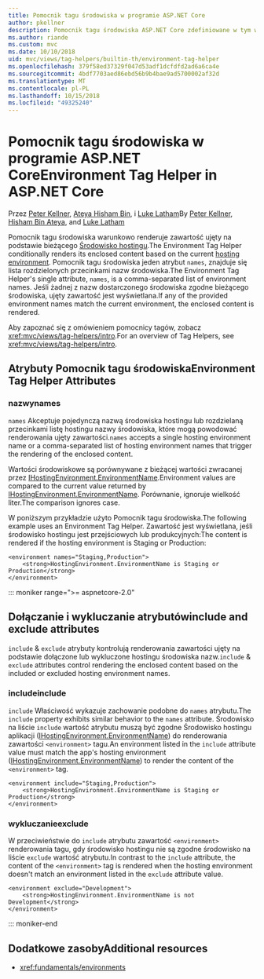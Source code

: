 ```yaml
---
title: Pomocnik tagu środowiska w programie ASP.NET Core
author: pkellner
description: Pomocnik tagu środowiska ASP.NET Core zdefiniowane w tym wszystkie właściwości
ms.author: riande
ms.custom: mvc
ms.date: 10/10/2018
uid: mvc/views/tag-helpers/builtin-th/environment-tag-helper
ms.openlocfilehash: 379f58ed37329f047d53adf1dcfdfd2ad6a6ca4e
ms.sourcegitcommit: 4bdf7703aed86ebd56b9b4bae9ad5700002af32d
ms.translationtype: MT
ms.contentlocale: pl-PL
ms.lasthandoff: 10/15/2018
ms.locfileid: "49325240"
---
```

# <a name="environment-tag-helper-in-aspnet-core"></a><span data-ttu-id="a9cb9-103">Pomocnik tagu środowiska w programie ASP.NET Core</span><span class="sxs-lookup"><span data-stu-id="a9cb9-103">Environment Tag Helper in ASP.NET Core</span></span>

<span data-ttu-id="a9cb9-104">Przez [Peter Kellner](http://peterkellner.net), [Ateya Hisham Bin](https://twitter.com/hishambinateya), i [Luke Latham](https://github.com/guardrex)</span><span class="sxs-lookup"><span data-stu-id="a9cb9-104">By [Peter Kellner](http://peterkellner.net), [Hisham Bin Ateya](https://twitter.com/hishambinateya), and [Luke Latham](https://github.com/guardrex)</span></span>

<span data-ttu-id="a9cb9-105">Pomocnik tagu środowiska warunkowo renderuje zawartość ujęty na podstawie bieżącego [Środowisko hostingu](xref:fundamentals/environments).</span><span class="sxs-lookup"><span data-stu-id="a9cb9-105">The Environment Tag Helper conditionally renders its enclosed content based on the current [hosting environment](xref:fundamentals/environments).</span></span> <span data-ttu-id="a9cb9-106">Pomocnik tagu środowiska jeden atrybut `names`, znajduje się lista rozdzielonych przecinkami nazw środowiska.</span><span class="sxs-lookup"><span data-stu-id="a9cb9-106">The Environment Tag Helper's single attribute, `names`, is a comma-separated list of environment names.</span></span> <span data-ttu-id="a9cb9-107">Jeśli żadnej z nazw dostarczonego środowiska zgodne bieżącego środowiska, ujęty zawartość jest wyświetlana.</span><span class="sxs-lookup"><span data-stu-id="a9cb9-107">If any of the provided environment names match the current environment, the enclosed content is rendered.</span></span>

<span data-ttu-id="a9cb9-108">Aby zapoznać się z omówieniem pomocnicy tagów, zobacz <xref:mvc/views/tag-helpers/intro>.</span><span class="sxs-lookup"><span data-stu-id="a9cb9-108">For an overview of Tag Helpers, see <xref:mvc/views/tag-helpers/intro>.</span></span>

## <a name="environment-tag-helper-attributes"></a><span data-ttu-id="a9cb9-109">Atrybuty Pomocnik tagu środowiska</span><span class="sxs-lookup"><span data-stu-id="a9cb9-109">Environment Tag Helper Attributes</span></span>

### <a name="names"></a><span data-ttu-id="a9cb9-110">nazwy</span><span class="sxs-lookup"><span data-stu-id="a9cb9-110">names</span></span>

<span data-ttu-id="a9cb9-111">`names` Akceptuje pojedynczą nazwą środowiska hostingu lub rozdzielaną przecinkami listę hostingu nazwy środowiska, które mogą powodować renderowania ujęty zawartości.</span><span class="sxs-lookup"><span data-stu-id="a9cb9-111">`names` accepts a single hosting environment name or a comma-separated list of hosting environment names that trigger the rendering of the enclosed content.</span></span>

<span data-ttu-id="a9cb9-112">Wartości środowiskowe są porównywane z bieżącej wartości zwracanej przez [IHostingEnvironment.EnvironmentName](xref:Microsoft.AspNetCore.Hosting.IHostingEnvironment.EnvironmentName*).</span><span class="sxs-lookup"><span data-stu-id="a9cb9-112">Environment values are compared to the current value returned by [IHostingEnvironment.EnvironmentName](xref:Microsoft.AspNetCore.Hosting.IHostingEnvironment.EnvironmentName*).</span></span> <span data-ttu-id="a9cb9-113">Porównanie, ignoruje wielkość liter.</span><span class="sxs-lookup"><span data-stu-id="a9cb9-113">The comparison ignores case.</span></span>

<span data-ttu-id="a9cb9-114">W poniższym przykładzie użyto Pomocnik tagu środowiska.</span><span class="sxs-lookup"><span data-stu-id="a9cb9-114">The following example uses an Environment Tag Helper.</span></span> <span data-ttu-id="a9cb9-115">Zawartość jest wyświetlana, jeśli środowisko hostingu jest przejściowych lub produkcyjnych:</span><span class="sxs-lookup"><span data-stu-id="a9cb9-115">The content is rendered if the hosting environment is Staging or Production:</span></span>

```cshtml
<environment names="Staging,Production">
    <strong>HostingEnvironment.EnvironmentName is Staging or Production</strong>
</environment>
```

::: moniker range=">= aspnetcore-2.0"

## <a name="include-and-exclude-attributes"></a><span data-ttu-id="a9cb9-116">Dołączanie i wykluczanie atrybutów</span><span class="sxs-lookup"><span data-stu-id="a9cb9-116">include and exclude attributes</span></span>

<span data-ttu-id="a9cb9-117">`include` & `exclude` atrybuty kontrolują renderowania zawartości ujęty na podstawie dołączone lub wykluczone hostingu środowiska nazw.</span><span class="sxs-lookup"><span data-stu-id="a9cb9-117">`include` & `exclude` attributes control rendering the enclosed content based on the included or excluded hosting environment names.</span></span>

### <a name="include"></a><span data-ttu-id="a9cb9-118">include</span><span class="sxs-lookup"><span data-stu-id="a9cb9-118">include</span></span>

<span data-ttu-id="a9cb9-119">`include` Właściwość wykazuje zachowanie podobne do `names` atrybutu.</span><span class="sxs-lookup"><span data-stu-id="a9cb9-119">The `include` property exhibits similar behavior to the `names` attribute.</span></span> <span data-ttu-id="a9cb9-120">Środowisko na liście `include` wartość atrybutu muszą być zgodne Środowisko hostingu aplikacji ([IHostingEnvironment.EnvironmentName](xref:Microsoft.AspNetCore.Hosting.IHostingEnvironment.EnvironmentName*)) do renderowania zawartości `<environment>` tagu.</span><span class="sxs-lookup"><span data-stu-id="a9cb9-120">An environment listed in the `include` attribute value must match the app's hosting environment ([IHostingEnvironment.EnvironmentName](xref:Microsoft.AspNetCore.Hosting.IHostingEnvironment.EnvironmentName*)) to render the content of the `<environment>` tag.</span></span>

```cshtml
<environment include="Staging,Production">
    <strong>HostingEnvironment.EnvironmentName is Staging or Production</strong>
</environment>
```

### <a name="exclude"></a><span data-ttu-id="a9cb9-121">wykluczanie</span><span class="sxs-lookup"><span data-stu-id="a9cb9-121">exclude</span></span>

<span data-ttu-id="a9cb9-122">W przeciwieństwie do `include` atrybutu zawartość `<environment>` renderowania tagu, gdy środowisko hostingu nie są zgodne środowisko na liście `exclude` wartość atrybutu.</span><span class="sxs-lookup"><span data-stu-id="a9cb9-122">In contrast to the `include` attribute, the content of the `<environment>` tag is rendered when the hosting environment doesn't match an environment listed in the `exclude` attribute value.</span></span>

```cshtml
<environment exclude="Development">
    <strong>HostingEnvironment.EnvironmentName is not Development</strong>
</environment>
```

::: moniker-end

## <a name="additional-resources"></a><span data-ttu-id="a9cb9-123">Dodatkowe zasoby</span><span class="sxs-lookup"><span data-stu-id="a9cb9-123">Additional resources</span></span>

* <xref:fundamentals/environments>
